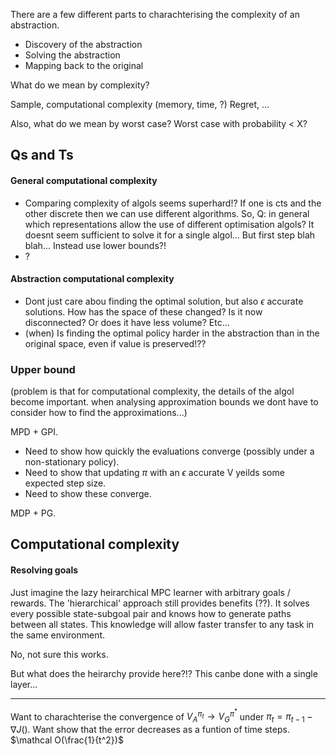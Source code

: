 There are a few different parts to charachterising the complexity of an abstraction.

- Discovery of the abstraction
- Solving the abstraction
- Mapping back to the original

What do we mean by complexity?

Sample,
computational complexity (memory, time, ?)
Regret,
...

Also, what do we mean by worst case? Worst case with probability < X?


## Qs and Ts

#### General computational complexity

- Comparing complexity of algols seems superhard!? If one is cts and the other discrete then we can use different algorithms. So, Q: in general which representations allow the use of different optimisation algols? It doesnt seem sufficient to solve it for a single algol... But first step blah blah... Instead use lower bounds?!
- ?

#### Abstraction computational complexity

- Dont just care abou finding the optimal solution, but also $\epsilon$ accurate solutions. How has the space of these changed? Is it now disconnected? Or does it have less volume? Etc...
- (when) Is finding the optimal policy harder in the abstraction than in the original space, even if value is preserved!??


### Upper bound

(problem is that for computational complexity, the details of the algol become important.
  when analysing approximation bounds we dont have to consider how to find the approximations...)

MPD + GPI.

- Need to show how quickly the evaluations converge (possibly under a non-stationary policy).
- Need to show that updating $\pi$ with an $\epsilon$ accurate V yeilds some expected step size.
- Need to show these converge.

MDP + PG.

## Computational complexity

#### Resolving goals

Just imagine the lazy heirarchical MPC learner with arbitrary goals / rewards.
The 'hierarchical' approach still provides benefits (??).
It solves every possible state-subgoal pair and knows how to generate paths between all states. This knowledge will allow faster transfer to any task in the same environment.

No, not sure this works.

But what does the heirarchy provide here?!?
This canbe done with a single layer...


***

Want to charachterise the convergence of $V_A^{\pi_t} \to V_G^{\pi^* }$ under $\pi_t = \pi_{t-1} - \nabla J()$.
Want show that the error decreases as a funtion of time steps. $\mathcal O(\frac{1}{t^2})$
